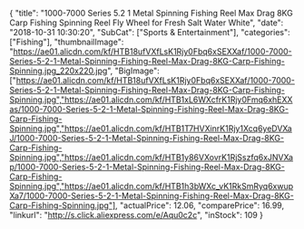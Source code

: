 {
	"title": "1000-7000 Series 5.2 1 Metal Spinning Fishing Reel Max Drag 8KG Carp Fishing Spinning Reel Fly Wheel for Fresh Salt Water White",
	"date": "2018-10-31 10:30:20",
	"SubCat": ["Sports & Entertainment"],
	"categories": ["Fishing"],
	"thumbnailImage": "https://ae01.alicdn.com/kf/HTB18ufVXfLsK1Rjy0Fbq6xSEXXaf/1000-7000-Series-5-2-1-Metal-Spinning-Fishing-Reel-Max-Drag-8KG-Carp-Fishing-Spinning.jpg_220x220.jpg",
	"BigImage": ["https://ae01.alicdn.com/kf/HTB18ufVXfLsK1Rjy0Fbq6xSEXXaf/1000-7000-Series-5-2-1-Metal-Spinning-Fishing-Reel-Max-Drag-8KG-Carp-Fishing-Spinning.jpg","https://ae01.alicdn.com/kf/HTB1xL6WXcfrK1Rjy0Fmq6xhEXXas/1000-7000-Series-5-2-1-Metal-Spinning-Fishing-Reel-Max-Drag-8KG-Carp-Fishing-Spinning.jpg","https://ae01.alicdn.com/kf/HTB1T7HVXinrK1Rjy1Xcq6yeDVXaJ/1000-7000-Series-5-2-1-Metal-Spinning-Fishing-Reel-Max-Drag-8KG-Carp-Fishing-Spinning.jpg","https://ae01.alicdn.com/kf/HTB1y86VXovrK1RjSszfq6xJNVXap/1000-7000-Series-5-2-1-Metal-Spinning-Fishing-Reel-Max-Drag-8KG-Carp-Fishing-Spinning.jpg","https://ae01.alicdn.com/kf/HTB1h3bWXc_vK1RkSmRyq6xwupXa7/1000-7000-Series-5-2-1-Metal-Spinning-Fishing-Reel-Max-Drag-8KG-Carp-Fishing-Spinning.jpg"],
	"actualPrice": 12.06,
	"comparePrice": 16.99,
	"linkurl": "http://s.click.aliexpress.com/e/Aqu0c2c",
	"inStock": 109
}
